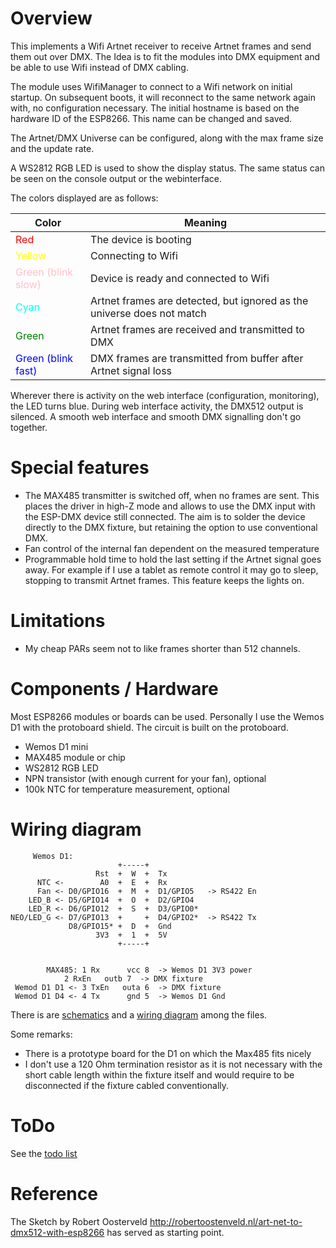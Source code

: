 # Overview

This implements a Wifi Artnet receiver to receive Artnet frames and send them out over DMX.
The Idea is to fit the modules into DMX equipment and be able to use Wifi instead of DMX cabling.

The module uses WifiManager to connect to a Wifi network on initial startup. On subsequent boots,
it will reconnect to the same network again with, no configuration necessary. The initial hostname
is based on the hardware ID of the ESP8266. This name can be changed and saved.

The Artnet/DMX Universe can be configured, along with the max frame size and the update rate.

A WS2812 RGB LED is used to show the display status. The same status can be seen on the console
output or the webinterface.

The colors displayed are as follows:

Color | Meaning
------| -------
<span style="color:red">Red</span>       | The device is booting
<span style="color:yellow">Yellow</span> | Connecting to Wifi
<span style="color:pink">Green (blink slow)</span>     | Device is ready and connected to Wifi
<span style="color:cyan">Cyan</span>     | Artnet frames are detected, but ignored as the universe does not match
<span style="color:green">Green</span>   | Artnet frames are received and transmitted to DMX
<span style="color:blue">Green (blink fast)</span>    | DMX frames are transmitted from buffer after Artnet signal loss

Wherever there is activity on the web interface (configuration, monitoring), the LED turns blue. During web interface activity, the DMX512 output is silenced. A smooth web interface and smooth DMX signalling don't go together.

# Special features

- The MAX485 transmitter is switched off, when no frames are sent.
  This places the driver in high-Z mode and allows to use the DMX input with
  the ESP-DMX device still connected. The aim is to solder the device directly
  to the DMX fixture, but retaining the option to use conventional DMX.
- Fan control of the internal fan dependent on the measured temperature
- Programmable hold time to hold the last setting if the Artnet signal goes away.
  For example if I use a tablet as remote control it may go to sleep, stopping
  to transmit Artnet frames. This feature keeps the lights on.

# Limitations

- My cheap PARs seem not to like frames shorter than 512 channels.

# Components / Hardware

Most ESP8266 modules or boards can be used. Personally I use the Wemos D1
with the protoboard shield. The circuit is built on the protoboard.

  - Wemos D1 mini
  - MAX485 module or chip
  - WS2812 RGB LED
  - NPN transistor (with enough current for your fan), optional
  - 100k NTC for temperature measurement, optional

# Wiring diagram

         Wemos D1:
                            +-----+ 
                       Rst  +  W  +  Tx
          NTC <-        A0  +  E  +  Rx
          Fan <- D0/GPIO16  +  M  +  D1/GPIO5   -> RS422 En
        LED_B <- D5/GPIO14  +  O  +  D2/GPIO4 
        LED_R <- D6/GPIO12  +  S  +  D3/GPIO0*
    NEO/LED_G <- D7/GPIO13  +     +  D4/GPIO2*  -> RS422 Tx
                 D8/GPIO15* +  D  +  Gnd
                       3V3  +  1  +  5V
                            +-----+ 


            MAX485:	1 Rx      vcc 8  -> Wemos D1 3V3 power
		        2 RxEn   outb 7  -> DMX fixture
	 Wemod D1 D1 <- 3 TxEn   outa 6  -> DMX fixture
	 Wemod D1 D4 <- 4 Tx      gnd 5  -> Wemos D1 Gnd

There is are [schematics](Schematics.png) and a [wiring diagram](Wiring-Diagram.png) among the files.

Some remarks:

- There is a prototype board for the D1 on which the Max485 fits nicely
- I don't use a 120 Ohm termination resistor as it is not necessary with the short
  cable length within the fixture itself and would require to be disconnected if
  the fixture cabled conventionally.

# ToDo

See the [todo list](engineering-notes/todo.txt)

# Reference

The Sketch by Robert Oosterveld http://robertoostenveld.nl/art-net-to-dmx512-with-esp8266
has served as starting point.

